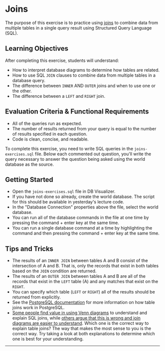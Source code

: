 # Joins

The purpose of this exercise is to practice using [joins][sql-joins] to combine data from multiple tables in a single query result using Structured Query Language (SQL).

## Learning Objectives

After completing this exercise, students will understand:

* How to interpret database diagrams to determine how tables are related.
* How to use SQL `JOIN` clauses to combine data from multiple tables in a database query.
* The difference between `INNER` AND `OUTER` joins and when to use one or the other.
* The difference between a `LEFT` and `RIGHT` join.

## Evaluation Criteria & Functional Requirements

* All of the queries run as expected.
* The number of results returned from your query is equal to the number of results specified in each question.
* Code is clean, concise, and readable.

To complete this exercise, you need to write SQL queries in the `joins-exercises.sql` file. Below each commented out question, you'll write the query necessary to answer the question being asked using the world database as the source.

## Getting Started

* Open the `joins-exercises.sql` file in DB Visualizer.
* If you have not done so already, create the world database. The script for this should be available in yesterday's lecture code.
* In the "Database Connection" properties above the file, select the world database.
* You can run all of the database commands in the file at one time by pressing the command + enter key at the same time.
* You can run a single database command at a time by highlighting the command and then pressing the command + enter key at the same time.

## Tips and Tricks

* The results of an `INNER JOIN` between tables A and B consist of the intersection of A and B. That is, only the records that exist in both tables based on the `JOIN` condition are returned.
* The results of an `OUTER JOIN` between tables A and B are all of the records that exist in the `LEFT` table (A) and any matches that exist on the `RIGHT`.
* You can specify which table (`LEFT` or `RIGHT`) all of the results should be returned from explicitly.
* See the [PostgreSQL documentation][postgres-joins] for more information on how table joins work in PostgreSQL.
* [Some people find value in using Venn diagrams][venn-diagrams-to-explain-joins] to understand and explain SQL joins, while [others argue that this is wrong and join diagrams are easier to understand][say-no-to-venn-diagrams]. Which one is the correct way to explain table joins? The way that makes the most sense to you is the correct way. Try taking a look at both explanations to determine which one is best for your understanding.

---

[postgres-joins]: https://www.postgresql.org/docs/9.6/queries-table-expressions.html
[say-no-to-venn-diagrams]: https://blog.jooq.org/2016/07/05/say-no-to-venn-diagrams-when-explaining-joins/
[sql-joins]: https://en.wikipedia.org/wiki/Join_(SQL)
[venn-diagrams-to-explain-joins]: https://blog.codinghorror.com/a-visual-explanation-of-sql-joins/
